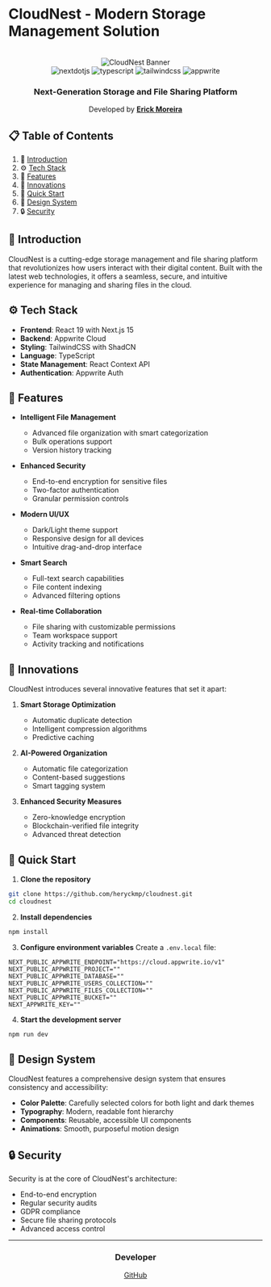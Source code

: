 # CloudNest - Modern Storage Management Solution

<div align="center">
  <br />
    <img src="https://i.ibb.co/Qf6Hs4f/cloudnest-banner.png" alt="CloudNest Banner">
  <br />

  <div>
     <img src="https://img.shields.io/badge/-Next_JS-black?style=for-the-badge&logoColor=white&logo=nextdotjs&color=000000" alt="nextdotjs" />
    <img src="https://img.shields.io/badge/-TypeScript-black?style=for-the-badge&logoColor=white&logo=typescript&color=3178C6" alt="typescript" />
    <img src="https://img.shields.io/badge/-Tailwind_CSS-black?style=for-the-badge&logoColor=white&logo=tailwindcss&color=06B6D4" alt="tailwindcss" />
    <img src="https://img.shields.io/badge/-Appwrite-black?style=for-the-badge&logoColor=white&logo=appwrite&color=FD366E" alt="appwrite" />
  </div>

<h3 align="center">Next-Generation Storage and File Sharing Platform</h3>

   <div align="center">
     Developed by <a href="https://github.com/heryckmp" target="_blank"><b>Erick Moreira</b></a>
    </div>
</div>

## 📋 Table of Contents

1. 🚀 [Introduction](#introduction)
2. ⚙️ [Tech Stack](#tech-stack)
3. 🔋 [Features](#features)
4. 🌟 [Innovations](#innovations)
5. 🤸 [Quick Start](#quick-start)
6. 🎨 [Design System](#design-system)
7. 🔒 [Security](#security)

## 🚀 Introduction

CloudNest is a cutting-edge storage management and file sharing platform that revolutionizes how users interact with their digital content. Built with the latest web technologies, it offers a seamless, secure, and intuitive experience for managing and sharing files in the cloud.

## ⚙️ Tech Stack

- **Frontend**: React 19 with Next.js 15
- **Backend**: Appwrite Cloud
- **Styling**: TailwindCSS with ShadCN
- **Language**: TypeScript
- **State Management**: React Context API
- **Authentication**: Appwrite Auth

## 🔋 Features

- **Intelligent File Management**
  - Advanced file organization with smart categorization
  - Bulk operations support
  - Version history tracking

- **Enhanced Security**
  - End-to-end encryption for sensitive files
  - Two-factor authentication
  - Granular permission controls

- **Modern UI/UX**
  - Dark/Light theme support
  - Responsive design for all devices
  - Intuitive drag-and-drop interface

- **Smart Search**
  - Full-text search capabilities
  - File content indexing
  - Advanced filtering options

- **Real-time Collaboration**
  - File sharing with customizable permissions
  - Team workspace support
  - Activity tracking and notifications

## 🌟 Innovations

CloudNest introduces several innovative features that set it apart:

1. **Smart Storage Optimization**
   - Automatic duplicate detection
   - Intelligent compression algorithms
   - Predictive caching

2. **AI-Powered Organization**
   - Automatic file categorization
   - Content-based suggestions
   - Smart tagging system

3. **Enhanced Security Measures**
   - Zero-knowledge encryption
   - Blockchain-verified file integrity
   - Advanced threat detection

## 🤸 Quick Start

1. **Clone the repository**
```bash
git clone https://github.com/heryckmp/cloudnest.git
cd cloudnest
```

2. **Install dependencies**
```bash
npm install
```

3. **Configure environment variables**
Create a `.env.local` file:
```env
NEXT_PUBLIC_APPWRITE_ENDPOINT="https://cloud.appwrite.io/v1"
NEXT_PUBLIC_APPWRITE_PROJECT=""
NEXT_PUBLIC_APPWRITE_DATABASE=""
NEXT_PUBLIC_APPWRITE_USERS_COLLECTION=""
NEXT_PUBLIC_APPWRITE_FILES_COLLECTION=""
NEXT_PUBLIC_APPWRITE_BUCKET=""
NEXT_APPWRITE_KEY=""
```

4. **Start the development server**
```bash
npm run dev
```

## 🎨 Design System

CloudNest features a comprehensive design system that ensures consistency and accessibility:

- **Color Palette**: Carefully selected colors for both light and dark themes
- **Typography**: Modern, readable font hierarchy
- **Components**: Reusable, accessible UI components
- **Animations**: Smooth, purposeful motion design

## 🔒 Security

Security is at the core of CloudNest's architecture:

- End-to-end encryption
- Regular security audits
- GDPR compliance
- Secure file sharing protocols
- Advanced access control

---

<div align="center">
  <h3>Developer</h3>
  <a href="https://github.com/heryckmp">GitHub</a>
</div>